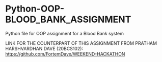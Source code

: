 # Python-OOP-BLOOD_BANK_ASSIGNMENT
Python file for OOP assignment for  a Blood Bank system

LINK FOR THE COUNTERPART OF THIS ASSIGNMENT FROM PRATHAM HARSHVARDHAN DAVE (20BCS102):
https://github.com/FortemDave/WEEKEND-HACKATHON
